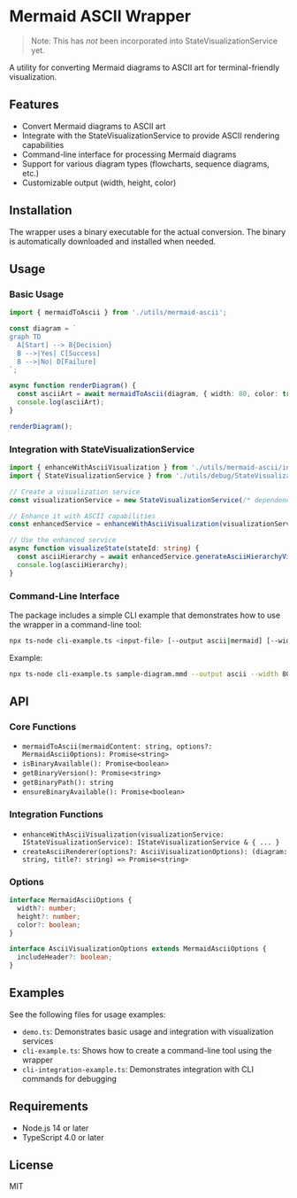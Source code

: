 # Mermaid ASCII Wrapper

> Note: This has *not* been incorporated into StateVisualizationService yet.

A utility for converting Mermaid diagrams to ASCII art for terminal-friendly visualization.

## Features

- Convert Mermaid diagrams to ASCII art
- Integrate with the StateVisualizationService to provide ASCII rendering capabilities
- Command-line interface for processing Mermaid diagrams
- Support for various diagram types (flowcharts, sequence diagrams, etc.)
- Customizable output (width, height, color)

## Installation

The wrapper uses a binary executable for the actual conversion. The binary is automatically downloaded and installed when needed.

## Usage

### Basic Usage

```typescript
import { mermaidToAscii } from './utils/mermaid-ascii';

const diagram = `
graph TD
  A[Start] --> B{Decision}
  B -->|Yes| C[Success]
  B -->|No| D[Failure]
`;

async function renderDiagram() {
  const asciiArt = await mermaidToAscii(diagram, { width: 80, color: true });
  console.log(asciiArt);
}

renderDiagram();
```

### Integration with StateVisualizationService

```typescript
import { enhanceWithAsciiVisualization } from './utils/mermaid-ascii/integration';
import { StateVisualizationService } from './utils/debug/StateVisualizationService/StateVisualizationService';

// Create a visualization service
const visualizationService = new StateVisualizationService(/* dependencies */);

// Enhance it with ASCII capabilities
const enhancedService = enhanceWithAsciiVisualization(visualizationService);

// Use the enhanced service
async function visualizeState(stateId: string) {
  const asciiHierarchy = await enhancedService.generateAsciiHierarchyView(stateId, { width: 100 });
  console.log(asciiHierarchy);
}
```

### Command-Line Interface

The package includes a simple CLI example that demonstrates how to use the wrapper in a command-line tool:

```bash
npx ts-node cli-example.ts <input-file> [--output ascii|mermaid] [--width <width>]
```

Example:

```bash
npx ts-node cli-example.ts sample-diagram.mmd --output ascii --width 80
```

## API

### Core Functions

- `mermaidToAscii(mermaidContent: string, options?: MermaidAsciiOptions): Promise<string>`
- `isBinaryAvailable(): Promise<boolean>`
- `getBinaryVersion(): Promise<string>`
- `getBinaryPath(): string`
- `ensureBinaryAvailable(): Promise<boolean>`

### Integration Functions

- `enhanceWithAsciiVisualization(visualizationService: IStateVisualizationService): IStateVisualizationService & { ... }`
- `createAsciiRenderer(options?: AsciiVisualizationOptions): (diagram: string, title?: string) => Promise<string>`

### Options

```typescript
interface MermaidAsciiOptions {
  width?: number;
  height?: number;
  color?: boolean;
}

interface AsciiVisualizationOptions extends MermaidAsciiOptions {
  includeHeader?: boolean;
}
```

## Examples

See the following files for usage examples:

- `demo.ts`: Demonstrates basic usage and integration with visualization services
- `cli-example.ts`: Shows how to create a command-line tool using the wrapper
- `cli-integration-example.ts`: Demonstrates integration with CLI commands for debugging

## Requirements

- Node.js 14 or later
- TypeScript 4.0 or later

## License

MIT